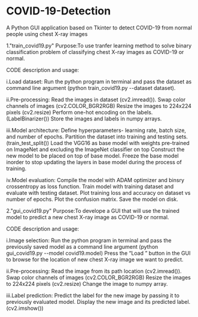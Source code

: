 # COVID-19-Detection
A Python GUI application based on Tkinter  to detect COVID-19 from normal people using chest X-ray images

1."train_covid19.py"
Purpose:To use tranfer learning method to solve binary classification problem of classifying chest X-ray images as COVID-19 or normal.

CODE description and usage:

i.Load dataset:
Run the python program in terminal and pass the dataset as command line argument (python train_covid19.py --dataset dataset).

ii.Pre-processing:
Read the images in dataset (cv2.imread()).
Swap color channels of images (cv2.COLOR_BGR2RGB)
Resize the images to 224x224 pixels (cv2.resize)
Perform one-hot encoding on the labels.(LabelBinarizer())
Store the images and labels in numpy arrays.

iii.Model architecture:
Define hyperparameters- learning rate, batch size, and number of epochs.
Partition the dataset into training and testing sets.(train_test_split())
Load the VGG16 as base model with weights pre-trained on ImageNet and excluding the ImageNet classifier on top
Construct the new model to be placed on top of base model.
Freeze the base model inorder to stop updating the layers in base model during the process of training.

iv.Model evaluation:
Compile the model with ADAM optimizer and binsry crossentropy as loss function.
Train model with training dataset and evaluate with testing dataset.
Plot training loss and accuracy on dataset vs number of epochs.
Plot the confusion matrix.
Save the model on disk.

2."gui_covid19.py"
Purpose:To develope a GUI that will use the trained model to predict a new chest X-ray image as COVID-19 or normal.

CODE description and usage:

i.Image selection:
Run the python program in terminal and pass the previously saved model as a command line argument (python gui_covid19.py --model covid19.model)
Press the “Load ” button in the GUI to browse for the location of new chest X-ray image we want to predict.

ii.Pre-processing:
Read the image from its path location (cv2.imread()).
Swap color channels of images (cv2.COLOR_BGR2RGB)
Resize the images to 224x224 pixels (cv2.resize)
Change the image to numpy array.

iii.Label prediction:
Predict the label for the new image by passing it to previously evaluated model.
Display the new image and its predicted label. (cv2.imshow())
